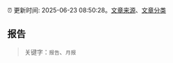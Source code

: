 :alarm_clock: 更新时间: 2025-06-23 08:50:28。[文章来源](/README.md)、[文章分类](/TAGS.md)

## 报告


> 关键字：`报告`、`月报`



